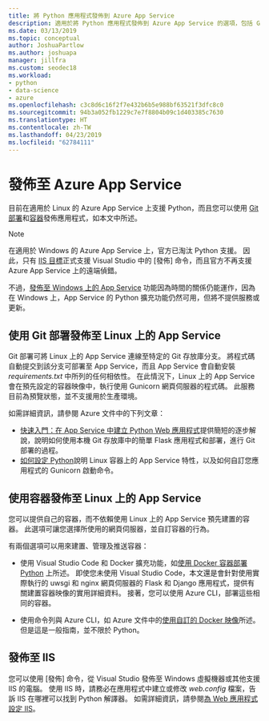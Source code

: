```yaml
---
title: 將 Python 應用程式發佈到 Azure App Service
description: 適用於將 Python 應用程式發佈到 Azure App Service 的選項，包括 Git 部署及 Linux 的容器，以及部署到 IIS。
ms.date: 03/13/2019
ms.topic: conceptual
author: JoshuaPartlow
ms.author: joshuapa
manager: jillfra
ms.custom: seodec18
ms.workload:
- python
- data-science
- azure
ms.openlocfilehash: c3c8d6c16f2f7e432b6b5e988bf63521f3dfc8c0
ms.sourcegitcommit: 94b3a052fb1229c7e7f8804b09c1d403385c7630
ms.translationtype: HT
ms.contentlocale: zh-TW
ms.lasthandoff: 04/23/2019
ms.locfileid: "62784111"
---
```

# <a name="publish-to-azure-app-service"></a>發佈至 Azure App Service

目前在適用於 Linux 的 Azure App Service 上支援 Python，而且您可以使用 [Git 部署](#publish-to-app-service-on-linux-using-git-deploy)和[容器](#publish-to-app-service-on-linux-using-containers)發佈應用程式，如本文中所述。

> [!Note]
> 在適用於 Windows 的 Azure App Service 上，官方已淘汰 Python 支援。 因此，只有 [IIS 目標](#publish-to-iis)正式支援 Visual Studio 中的 [發佈] 命令，而且官方不再支援 Azure App Service 上的遠端偵錯。
>
> 不過，[發佈至 Windows 上的 App Service](publish-to-app-service-windows.md) 功能因為時間的關係仍能運作，因為在 Windows 上，App Service 的 Python 擴充功能仍然可用，但將不提供服務或更新。

## <a name="publish-to-app-service-on-linux-using-git-deploy"></a>使用 Git 部署發佈至 Linux 上的 App Service

Git 部署可將 Linux 上的 App Service 連線至特定的 Git 存放庫分支。 將程式碼自動提交到該分支可部署至 App Service，而且 App Service 會自動安裝 *requirements.txt* 中所列的任何相依性。 在此情況下，Linux 上的 App Service 會在預先設定的容器映像中，執行使用 Gunicorn 網頁伺服器的程式碼。 此服務目前為預覽狀態，並不支援用於生產環境。

如需詳細資訊，請參閱 Azure 文件中的下列文章：

- [快速入門：在 App Service 中建立 Python Web 應用程式](/azure/app-service/containers/quickstart-python?toc=%2Fpython%2Fazure%2FTOC.json)提供簡短的逐步解說，說明如何使用本機 Git 存放庫中的簡單 Flask 應用程式和部署，進行 Git 部署的過程。
- [如何設定 Python](/azure/app-service/containers/how-to-configure-python)說明 Linux 容器上的 App Service 特性，以及如何自訂您應用程式的 Gunicorn 啟動命令。

## <a name="publish-to-app-service-on-linux-using-containers"></a>使用容器發佈至 Linux 上的 App Service

您可以提供自己的容器，而不依賴使用 Linux 上的 App Service 預先建置的容器。 此選項可讓您選擇所使用的網頁伺服器，並自訂容器的行為。

有兩個選項可以用來建置、管理及推送容器：

- 使用 Visual Studio Code 和 Docker 擴充功能，如[使用 Docker 容器部署 Python](https://code.visualstudio.com/docs/python/tutorial-deploy-containers) 上所述。 即使您未使用 Visual Studio Code，本文還是會針對使用實際執行的 uwsgi 和 nginx 網頁伺服器的 Flask 和 Django 應用程式，提供有關建置容器映像的實用詳細資料。 接著，您可以使用 Azure CLI，部署這些相同的容器。

- 使用命令列與 Azure CLI，如 Azure 文件中的[使用自訂的 Docker 映像](/azure/app-service/containers/tutorial-custom-docker-image)所述。 但是這是一般指南，並不限於 Python。

## <a name="publish-to-iis"></a>發佈至 IIS

您可以使用 [發佈] 命令，從 Visual Studio 發佈至 Windows 虛擬機器或其他支援 IIS 的電腦。 使用 IIS 時，請務必在應用程式中建立或修改 *web.config* 檔案，告訴 IIS 在哪裡可以找到 Python 解譯器。 如需詳細資訊，請參閱[為 Web 應用程式設定 IIS](configure-web-apps-for-iis-windows.md)。
